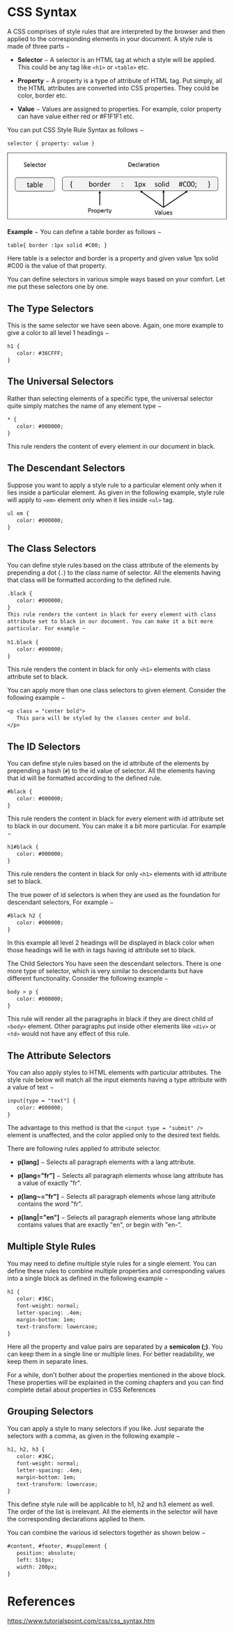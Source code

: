 # CSS Syntax

A CSS comprises of style rules that are interpreted by the browser and then applied to the corresponding elements in your document. A style rule is made of three parts −

- **Selector** − A selector is an HTML tag at which a style will be applied. This could be any tag like `<h1>` or `<table>` etc.

- **Property** − A property is a type of attribute of HTML tag. Put simply, all the HTML attributes are converted into CSS properties. They could be color, border etc.

- **Value** − Values are assigned to properties. For example, color property can have value either red or #F1F1F1 etc.

You can put CSS Style Rule Syntax as follows −
```
selector { property: value }
```
![](assets/syntax.png)


**Example** − You can define a table border as follows −
```
table{ border :1px solid #C00; }
```
Here table is a selector and border is a property and given value 1px solid #C00 is the value of that property.

You can define selectors in various simple ways based on your comfort. Let me put these selectors one by one.

## The Type Selectors
This is the same selector we have seen above. Again, one more example to give a color to all level 1 headings −
```
h1 {
   color: #36CFFF;
}
```

## The Universal Selectors
Rather than selecting elements of a specific type, the universal selector quite simply matches the name of any element type −
```
* {
   color: #000000;
}
```
This rule renders the content of every element in our document in black.

## The Descendant Selectors

Suppose you want to apply a style rule to a particular element only when it lies inside a particular element. As given in the following example, style rule will apply to `<em>` element only when it lies inside `<ul>` tag.
```
ul em {
   color: #000000;
}
```

## The Class Selectors

You can define style rules based on the class attribute of the elements by prepending a dot (`.`) to the class name of selector. All the elements having that class will be formatted according to the defined rule.
```
.black {
   color: #000000;
}
This rule renders the content in black for every element with class attribute set to black in our document. You can make it a bit more particular. For example −

h1.black {
   color: #000000;
}
```

This rule renders the content in black for only `<h1>` elements with class attribute set to black.

You can apply more than one class selectors to given element. Consider the following example −
```
<p class = "center bold">
   This para will be styled by the classes center and bold.
</p>
```

## The ID Selectors

You can define style rules based on the id attribute of the elements by prepending a hash (`#`) to the id value of selector. All the elements having that id will be formatted according to the defined rule.
```
#black {
   color: #000000;
}
```
This rule renders the content in black for every element with id attribute set to black in our document. You can make it a bit more particular. For example −
```
h1#black {
   color: #000000;
}
```
This rule renders the content in black for only `<h1>` elements with id attribute set to black.

The true power of id selectors is when they are used as the foundation for descendant selectors, For example −
```
#black h2 {
   color: #000000;
}
```
In this example all level 2 headings will be displayed in black color when those headings will lie with in tags having id attribute set to black.

The Child Selectors
You have seen the descendant selectors. There is one more type of selector, which is very similar to descendants but have different functionality. Consider the following example −
```
body > p {
   color: #000000;
}
```
This rule will render all the paragraphs in black if they are direct child of `<body>` element. Other paragraphs put inside other elements like `<div>` or `<td>` would not have any effect of this rule.

## The Attribute Selectors
You can also apply styles to HTML elements with particular attributes. The style rule below will match all the input elements having a type attribute with a value of text −
```
input[type = "text"] {
   color: #000000;
}
```
The advantage to this method is that the `<input type = "submit" />` element is unaffected, and the color applied only to the desired text fields.

There are following rules applied to attribute selector.

- **p[lang]** − Selects all paragraph elements with a lang attribute.

- **p[lang="fr"]** − Selects all paragraph elements whose lang attribute has a value of exactly "fr".

- **p[lang~="fr"]** − Selects all paragraph elements whose lang attribute contains the word "fr".

- **p[lang|="en"]** − Selects all paragraph elements whose lang attribute contains values that are exactly "en", or begin with "en-".

## Multiple Style Rules
You may need to define multiple style rules for a single element. You can define these rules to combine multiple properties and corresponding values into a single block as defined in the following example −
```
h1 {
   color: #36C;
   font-weight: normal;
   letter-spacing: .4em;
   margin-bottom: 1em;
   text-transform: lowercase;
}
```

Here all the property and value pairs are separated by a **semicolon (;)**. You can keep them in a single line or multiple lines. For better readability, we keep them in separate lines.

For a while, don't bother about the properties mentioned in the above block. These properties will be explained in the coming chapters and you can find complete detail about properties in CSS References

## Grouping Selectors
You can apply a style to many selectors if you like. Just separate the selectors with a comma, as given in the following example −
```
h1, h2, h3 {
   color: #36C;
   font-weight: normal;
   letter-spacing: .4em;
   margin-bottom: 1em;
   text-transform: lowercase;
}
```
This define style rule will be applicable to h1, h2 and h3 element as well. The order of the list is irrelevant. All the elements in the selector will have the corresponding declarations applied to them.

You can combine the various id selectors together as shown below −
```
#content, #footer, #supplement {
   position: absolute;
   left: 510px;
   width: 200px;
}
```

# References
https://www.tutorialspoint.com/css/css_syntax.htm
